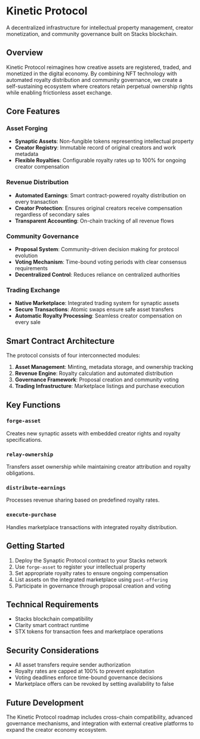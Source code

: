 # Kinetic Protocol

A decentralized infrastructure for intellectual property management, creator monetization, and community governance built on Stacks blockchain.

## Overview

Kinetic Protocol reimagines how creative assets are registered, traded, and monetized in the digital economy. By combining NFT technology with automated royalty distribution and community governance, we create a self-sustaining ecosystem where creators retain perpetual ownership rights while enabling frictionless asset exchange.

## Core Features

### Asset Forging
- **Synaptic Assets**: Non-fungible tokens representing intellectual property
- **Creator Registry**: Immutable record of original creators and work metadata  
- **Flexible Royalties**: Configurable royalty rates up to 100% for ongoing creator compensation

### Revenue Distribution
- **Automated Earnings**: Smart contract-powered royalty distribution on every transaction
- **Creator Protection**: Ensures original creators receive compensation regardless of secondary sales
- **Transparent Accounting**: On-chain tracking of all revenue flows

### Community Governance  
- **Proposal System**: Community-driven decision making for protocol evolution
- **Voting Mechanism**: Time-bound voting periods with clear consensus requirements
- **Decentralized Control**: Reduces reliance on centralized authorities

### Trading Exchange
- **Native Marketplace**: Integrated trading system for synaptic assets
- **Secure Transactions**: Atomic swaps ensure safe asset transfers
- **Automatic Royalty Processing**: Seamless creator compensation on every sale

## Smart Contract Architecture

The protocol consists of four interconnected modules:

1. **Asset Management**: Minting, metadata storage, and ownership tracking
2. **Revenue Engine**: Royalty calculation and automated distribution
3. **Governance Framework**: Proposal creation and community voting
4. **Trading Infrastructure**: Marketplace listings and purchase execution

## Key Functions

### `forge-asset`
Creates new synaptic assets with embedded creator rights and royalty specifications.

### `relay-ownership` 
Transfers asset ownership while maintaining creator attribution and royalty obligations.

### `distribute-earnings`
Processes revenue sharing based on predefined royalty rates.

### `execute-purchase`
Handles marketplace transactions with integrated royalty distribution.

## Getting Started

1. Deploy the Synaptic Protocol contract to your Stacks network
2. Use `forge-asset` to register your intellectual property
3. Set appropriate royalty rates to ensure ongoing compensation
4. List assets on the integrated marketplace using `post-offering`
5. Participate in governance through proposal creation and voting

## Technical Requirements

- Stacks blockchain compatibility
- Clarity smart contract runtime
- STX tokens for transaction fees and marketplace operations

## Security Considerations

- All asset transfers require sender authorization
- Royalty rates are capped at 100% to prevent exploitation
- Voting deadlines enforce time-bound governance decisions
- Marketplace offers can be revoked by setting availability to false

## Future Development

The Kinetic Protocol roadmap includes cross-chain compatibility, advanced governance mechanisms, and integration with external creative platforms to expand the creator economy ecosystem.